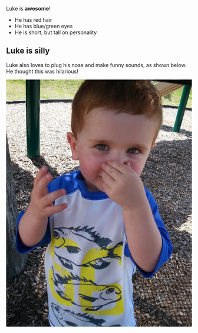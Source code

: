 Luke is **awesome**!

- He has red hair
- He has blue/green eyes
- He is short, but tall on personality

## Luke is silly
Luke also loves to plug his nose and make funny sounds, as shown below. He thought this was hilarious!

![Luke is cute](MakingFunnySounds.jpg)
